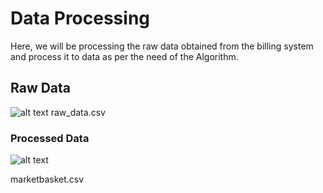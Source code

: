 
# Data Processing

Here, we will be processing the raw data obtained from the billing system and process it to data as per the need of the Algorithm.

## Raw Data

![alt text](https://i.ibb.co/m8v0j64/12-09-2022-00-44-20-REC.png)
raw_data.csv

### Processed Data

![alt text](https://i.ibb.co/gVFfntD/12-09-2022-00-50-10-REC.png)

marketbasket.csv